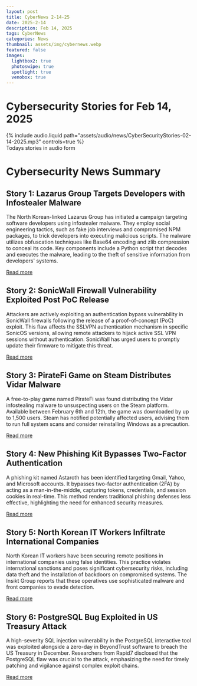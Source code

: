 ```yaml
---
layout: post
title: CyberNews 2-14-25
date: 2025-2-14
description: Feb 14, 2025
tags: CyberNews
categories: News
thumbnail: assets/img/cybernews.webp
featured: false
images:
  lightbox2: true
  photoswipe: true
  spotlight: true
  venobox: true
---
```


# Cybersecurity Stories for Feb 14, 2025

<div class="row mt-3">
    <div class="col-sm mt-3 mt-md-0">
        {% include audio.liquid path="assets/audio/news/CyberSecurityStories-02-14-2025.mp3" controls=true %}
    </div>
</div>
<div class="caption">
  Todays stories in audio form
</div>

# Cybersecurity News Summary

## Story 1: Lazarus Group Targets Developers with Infostealer Malware

The North Korean-linked Lazarus Group has initiated a campaign targeting software developers using infostealer malware. They employ social engineering tactics, such as fake job interviews and compromised NPM packages, to trick developers into executing malicious scripts. The malware utilizes obfuscation techniques like Base64 encoding and zlib compression to conceal its code. Key components include a Python script that decodes and executes the malware, leading to the theft of sensitive information from developers' systems.

[Read more](https://cybersecuritynews.com/lazarus-group-infostealer-malwares-attacking-developers/)

## Story 2: SonicWall Firewall Vulnerability Exploited Post PoC Release

Attackers are actively exploiting an authentication bypass vulnerability in SonicWall firewalls following the release of a proof-of-concept (PoC) exploit. This flaw affects the SSLVPN authentication mechanism in specific SonicOS versions, allowing remote attackers to hijack active SSL VPN sessions without authentication. SonicWall has urged users to promptly update their firmware to mitigate this threat.

[Read more](https://www.bleepingcomputer.com/news/security/sonicwall-firewall-bug-leveraged-in-attacks-after-poc-exploit-release/)

## Story 3: PirateFi Game on Steam Distributes Vidar Malware

A free-to-play game named PirateFi was found distributing the Vidar infostealing malware to unsuspecting users on the Steam platform. Available between February 6th and 12th, the game was downloaded by up to 1,500 users. Steam has notified potentially affected users, advising them to run full system scans and consider reinstalling Windows as a precaution.

[Read more](https://www.bleepingcomputer.com/news/security/malicious-piratefi-game-infects-steam-users-with-vidar-malware/)

## Story 4: New Phishing Kit Bypasses Two-Factor Authentication

A phishing kit named Astaroth has been identified targeting Gmail, Yahoo, and Microsoft accounts. It bypasses two-factor authentication (2FA) by acting as a man-in-the-middle, capturing tokens, credentials, and session cookies in real-time. This method renders traditional phishing defenses less effective, highlighting the need for enhanced security measures.

[Read more](https://www.securitymagazine.com/articles/101384-gmail-yahoo-targeted-by-a-new-two-factor-authentication-phishing-kit)

## Story 5: North Korean IT Workers Infiltrate International Companies

North Korean IT workers have been securing remote positions in international companies using false identities. This practice violates international sanctions and poses significant cybersecurity risks, including data theft and the installation of backdoors on compromised systems. The Insikt Group reports that these operatives use sophisticated malware and front companies to evade detection.

[Read more](https://cybersecuritynews.com/north-korean-it-workers-infiltrate-international-companies/)

## Story 6: PostgreSQL Bug Exploited in US Treasury Attack

A high-severity SQL injection vulnerability in the PostgreSQL interactive tool was exploited alongside a zero-day in BeyondTrust software to breach the US Treasury in December. Researchers from Rapid7 disclosed that the PostgreSQL flaw was crucial to the attack, emphasizing the need for timely patching and vigilance against complex exploit chains.

[Read more](https://www.theregister.com/2025/02/14/postgresql_bug_treasury/)
